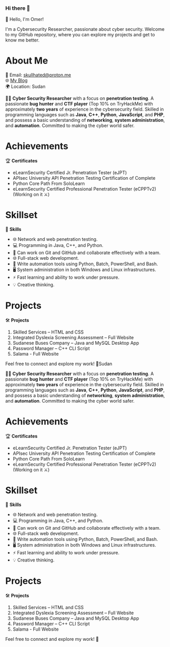 ### Hi there 👋

👋 Hello, I'm Omer!

I'm a Cybersecurity Researcher, passionate about cyber security. Welcome to my GitHub repository, where you can explore my projects and get to know me better.

# About Me

📧 Email: [skullhated@proton.me](mailto:skullhated@proton.me)  
🌐 [My Blog](https://skullhat.github.io/)  
🌍 Location: Sudan

🕵️‍♂️ **Cyber Security Researcher** with a focus on **penetration testing**. A passionate **bug hunter** and **CTF player** (Top 10% on TryHackMe) with approximately **two years** of experience in the cybersecurity field. Skilled in programming languages such as **Java**, **C++**, **Python**, **JavaScript**, and **PHP**, and possess a basic understanding of **networking**, **system administration**, and **automation**. Committed to making the cyber world safer.

# Achievements

🏆 **Certificates**

- eLearnSecurity Certified Jr. Penetration Tester (eJPT)
- APIsec University API Penetration Testing Certification of Complete 
- Python Core Path From SoloLearn 
- eLearnSecurity Certified Professional Penetration Tester (eCPPTv2) (Working on it ⚔️)

# Skillset

💼 **Skills**

- 🌐 Network and web penetration testing.
- 💻 Programming in Java, C++, and Python.
- 🤝 Can work on Git and GitHub and collaborate effectively with a team.
- 🌐 Full-stack web development.
- 🤖 Write automation tools using Python, Batch, PowerShell, and Bash.
- 🖥️ System administration in both Windows and Linux infrastructures.
- ⚡ Fast learning and ability to work under pressure.
- 💡 Creative thinking.

# Projects

🛠️ **Projects**

1. Skilled Services – HTML and CSS
2. Integrated Dyslexia Screening Assessment – Full Website
3. Sudanese Buses Company – Java and MySQL Desktop App
4. Password Manager – C++ CLI Script 
5. Salama - Full Website

Feel free to connect and explore my work! 🚀Sudan

🕵️‍♂️ **Cyber Security Researcher** with a focus on **penetration testing**. A passionate **bug hunter** and **CTF player** (Top 10% on TryHackMe) with approximately **two years** of experience in the cybersecurity field. Skilled in programming languages such as **Java**, **C++**, **Python**, **JavaScript**, and **PHP**, and possess a basic understanding of **networking**, **system administration**, and **automation**. Committed to making the cyber world safer.

# Achievements

🏆 **Certificates**

- eLearnSecurity Certified Jr. Penetration Tester (eJPT)
- APIsec University API Penetration Testing Certification of Complete 
- Python Core Path From SoloLearn 
- eLearnSecurity Certified Professional Penetration Tester (eCPPTv2) (Working on it ⚔️)

# Skillset

💼 **Skills**

- 🌐 Network and web penetration testing.
- 💻 Programming in Java, C++, and Python.
- 🤝 Can work on Git and GitHub and collaborate effectively with a team.
- 🌐 Full-stack web development.
- 🤖 Write automation tools using Python, Batch, PowerShell, and Bash.
- 🖥️ System administration in both Windows and Linux infrastructures.
- ⚡ Fast learning and ability to work under pressure.
- 💡 Creative thinking.

# Projects

🛠️ **Projects**

1. Skilled Services – HTML and CSS
2. Integrated Dyslexia Screening Assessment – Full Website
3. Sudanese Buses Company – Java and MySQL Desktop App
4. Password Manager – C++ CLI Script 
5. Salama - Full Website

Feel free to connect and explore my work! 🚀
